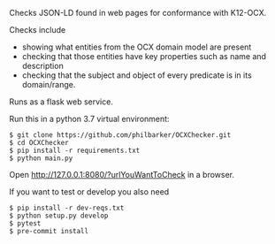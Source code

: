 Checks JSON-LD found in web pages for conformance with K12-OCX.

Checks include
- showing what entities from the OCX domain model are present
- checking that those entities have key properties such as name and description
- checking that the subject and object of every predicate is in its domain/range.

Runs as a flask web service.

Run this in a python 3.7 virtual environment:
```
$ git clone https://github.com/philbarker/OCXChecker.git
$ cd OCXChecker
$ pip install -r requirements.txt
$ python main.py
```
Open http://127.0.0.1:8080/?urlYouWantToCheck in a browser.

If you want to test or develop you also need
```
$ pip install -r dev-reqs.txt
$ python setup.py develop
$ pytest
$ pre-commit install
```
